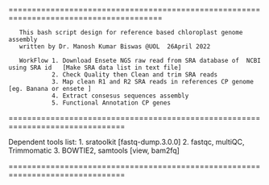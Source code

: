 =======================================================================================

       This bash script design for reference based chloroplast genome assembly
       written by Dr. Manosh Kumar Biswas @UOL  26April 2022  
 
       WorkFlow 1. Download Ensete NGS raw read from SRA database of  NCBI using SRA id   [Make SRA data list in text file]
                2. Check Quality then Clean and trim SRA reads
                3. Map clean R1 and R2 SRA reads in references CP genome [eg. Banana or ensete ]
                4. Extract consesus sequences assembly 
                5. Functional Annotation CP genes 
               
===============================================================================

   Dependent tools list: 1. sratoolkit [fastq-dump.3.0.0]
                         2. fastqc, multiQC, Trimmomatic 
                         3. BOWTIE2, samtools [view, bam2fq] 
                         
=============================================================================== 
